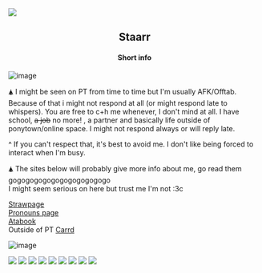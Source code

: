 <img src="https://files.catbox.moe/somn5q.png">

<h2 align="center">Staarr</h2>

<h4 align="center">Short info</h4>

![image](https://github.com/user-attachments/assets/d8c08f1c-bd34-49ca-a6e9-05c4aac15fd9)

🛦 I might be seen on PT from time to time but I'm usually AFK/Offtab. Because of that i might not respond at all (or might respond late to whispers). You are free to c+h me whenever, I don't mind at all.
I have school, ~~a job~~ no more! , a partner and basically life outside of ponytown/online space. I might not respond always or will reply late.

^ If you can't respect that, it's best to avoid me. I don't like being forced to interact when I'm busy.

🛦 The sites below will probably give more info about me, go read them gogogogogogogogogogogogo        
     I might seem serious on here but trust me I'm not  :3c 

[Strawpage](https://staarrplanetoucher.straw.page)          
[Pronouns page](https://en.pronouns.page/@Staarr)  
[Atabook](https://staarr.atabook.org)  
Outside of PT [Carrd](https://whimsystaarr.carrd.co)  


![image](https://github.com/user-attachments/assets/b0540588-7230-4883-96dd-a6917b6209b7)


  <img src="https://files.catbox.moe/efq8w9.jpg"/>  <img src="https://files.catbox.moe/25z66u.gif"> <img src="https://files.catbox.moe/p7keme.gif"> <img src="https://files.catbox.moe/yltdfr.gif"> <img src="https://files.catbox.moe/jeabb0.gif"> <img src="https://files.catbox.moe/oi5i3w.gif"> <img src="https://files.catbox.moe/fhha6r.gif"> <img src="https://files.catbox.moe/d85zl0.gif"> <img src="https://files.catbox.moe/k6n9fz.gif">
